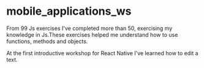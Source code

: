 # mobile_applications_ws
From 99 Js exercises I've completed more than 50, exercising my knowledge in Js.These exercises helped me understand how to use functions, methods and objects.

At the first introductive workshop for React Native I've learned how to edit a text.
